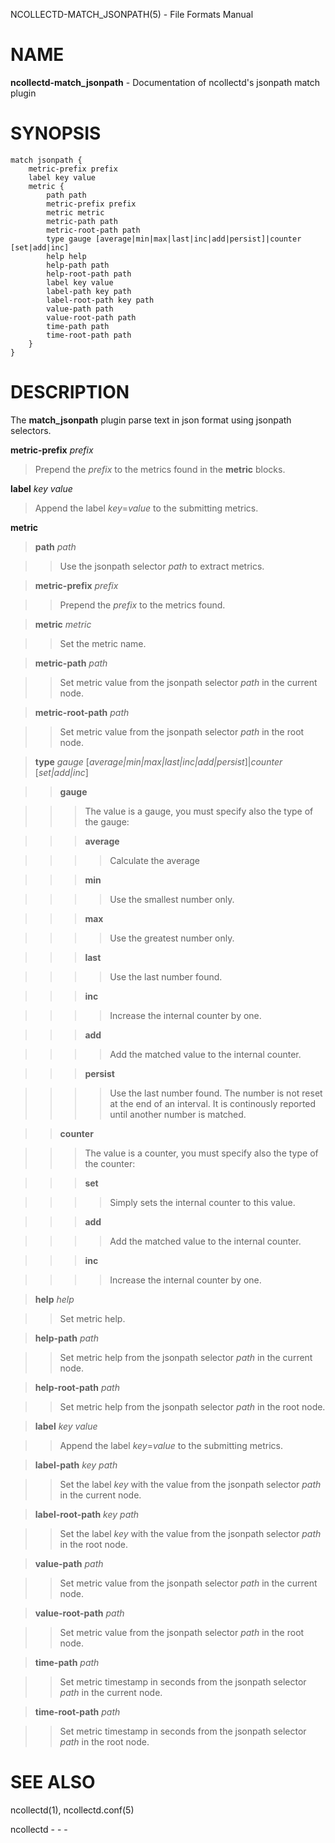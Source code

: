 NCOLLECTD-MATCH\_JSONPATH(5) - File Formats Manual

# NAME

**ncollectd-match\_jsonpath** - Documentation of ncollectd's jsonpath match plugin

# SYNOPSIS

	match jsonpath {
	    metric-prefix prefix
	    label key value
	    metric {
	        path path
	        metric-prefix prefix
	        metric metric
	        metric-path path
	        metric-root-path path
	        type gauge [average|min|max|last|inc|add|persist]|counter [set|add|inc]
	        help help
	        help-path path
	        help-root-path path
	        label key value
	        label-path key path
	        label-root-path key path
	        value-path path
	        value-root-path path
	        time-path path
	        time-root-path path
	    }
	}

# DESCRIPTION

The **match\_jsonpath** plugin parse text in json format using jsonpath
selectors.

**metric-prefix** *prefix*

> Prepend the *prefix* to the metrics found in the **metric** blocks.

**label** *key* *value*

> Append the label *key*=*value* to the submitting metrics.

**metric**

> **path** *path*

> > Use the jsonpath selector *path* to extract metrics.

> **metric-prefix** *prefix*

> > Prepend the *prefix* to the metrics found.

> **metric** *metric*

> > Set the metric name.

> **metric-path** *path*

> > Set metric value from the jsonpath selector *path* in the current node.

> **metric-root-path** *path*

> > Set metric value from the jsonpath selector *path* in the root node.

> **type** *gauge* \[*average|min|max|last|inc|add|persist*]|*counter* \[*set|add|inc*]

> > **gauge**

> > > The value is a gauge, you must specify also the type of the gauge:

> > > **average**

> > > > Calculate the average

> > > **min**

> > > > Use the smallest number only.

> > > **max**

> > > > Use the greatest number only.

> > > **last**

> > > > Use the last number found.

> > > **inc**

> > > > Increase the internal counter by one.

> > > **add**

> > > > Add the matched value to the internal counter.

> > > **persist**

> > > > Use the last number found.
> > > > The number is not reset at the end of an interval.
> > > > It is continously reported until another number is matched.

> > **counter**

> > > The value is a counter, you must specify also the type of the counter:

> > > **set**

> > > > Simply sets the internal counter to this value.

> > > **add**

> > > > Add the matched value to the internal counter.

> > > **inc**

> > > > Increase the internal counter by one.

> **help** *help*

> > Set metric help.

> **help-path** *path*

> > Set metric help from the jsonpath selector *path* in the current node.

> **help-root-path** *path*

> > Set metric help from the jsonpath selector *path* in the root node.

> **label** *key* *value*

> > Append the label *key*=*value* to the submitting metrics.

> **label-path** *key* *path*

> > Set the label *key* with the value from the jsonpath selector *path*
> > in the current node.

> **label-root-path** *key* *path*

> > Set the label *key* with the value from the jsonpath selector *path*
> > in the root node.

> **value-path** *path*

> > Set metric value from the jsonpath selector *path* in the current node.

> **value-root-path** *path*

> > Set metric value from the jsonpath selector *path* in the root node.

> **time-path** *path*

> > Set metric timestamp in seconds from the jsonpath selector *path*
> > in the current node.

> **time-root-path** *path*

> > Set metric timestamp in seconds from the jsonpath selector *path*
> > in the root node.

# SEE ALSO

ncollectd(1),
ncollectd.conf(5)

ncollectd - - -
